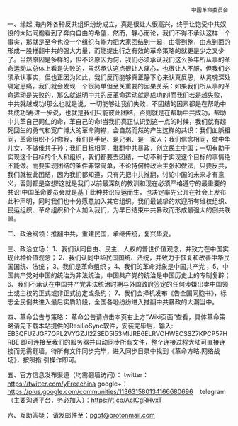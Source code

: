                                                               中国革命委员会
一、缘起
    海内外各种反共组织纷纷成立，真是很让人很高兴，终于让饱受中共奴役的大陆同胞看到了奔向自由的希望，然而，静心而论，我们不得不承认这样一个事实，那就是至今也没一个组织有能力把大家团结到一起，由零到整，由点到面的形成一股推翻中共的强大力量，而能提出行之有效的革命策略的就更是少之又少了。当然原因是多样的，但不论原因为何，我们必须承认我们这么多年所从事的革命运动从总体上看是失败的，虽然承认这点很让人痛心，也很让人不服，但我们必须承认事实，但也正因为如此，我们反而能够真正静下心来认真反思，从灵魂深处痛定思痛，我们就会发现一个很简单但至关重要的因果关系：如果我们所从事的革命运动是失败的，那么就说明中共的反革命运动就是成功的!而我们若是越失败，中共就越成功!那么也就是说，一切能够让我们失败、不团结的因素都是在帮助中共成功!再进一步说，也就是我们只能彼此团结，否则就是在帮助中共成功，帮助中共革自己同仁的命，革自己的命!当我们真正认识到这一点的时候，我们就有起死回生的勇气和宽广博大的革命胸襟，会自然而然的产生这样的共识：我们血脈相同，革命组织不分你我，我们是手足、是兄弟、是一家人；我们信念相同，做中华儿女，不做俄共子孙；我们目标相同，推翻中共暴政，创立民主中国；一切有助于实现这个目标的个人和组织，我们都要去团结，一切不利于实现这个目标的事情绝不能做。而要实现团结的条件非常简单，不论持何种政治主张和做法，只要反共，我们就彼此团结，因为我们都知道，只有先把中共推翻，讨论中国的未来才有意义，否则都是空想!这就是我们以前最深刻的教训和现在必须严格遵守的最重要的共识!中国革命委员会就是基于此种共识应运而生，也决定率先公开在社会上发布此种声明，同时我们也十分愿意加入其它组织。我们最诚挚的欢迎所有维权组织、民运组织、革命组织和个人加入我们，为早日结束中共暴政而形成最强大的倒共联盟。

二、政治纲领：推翻中共，重建民国，承继传统，复兴华夏。

三、政治立场：
    1、我们认同自由、民主、人权的普世价值观念，并致力在中国实现此种价值观念；
    2、我们认同中华民国国统、法统，并致力于恢复和改善中华民国国统、法统；
    3、我们是革命组织；
    4、我们的革命对象是中国共产党；
    5、中国共产党对中国的统治为非法统治，中国共产党的统治是中国历史上的专制复辟；
    6、我们不承认在中国共产党非法统治时期与外国政府签定的任何涉嫌出卖中国领土或主权的正式或非正式协定或条约；
    7、我们会择机发布《告全国同胞书》，标志全民倒共进入最后实质阶段，全国各地纷纷进入推翻中共暴政的大潮当中。

四、革命公告与策略：
    革命公告请点击本页右上方“Wiki页面”查看，具体革命策略请先下载本站提供的ResilioSync软件，安装完毕后，输入:                                                                EB3QFUZJGF7QPL2VYGZJI2ZSED5I53MIJRB6ELRVOHWECSSZ7KPCP57HRBE
    即可连接至我们的服务器并自动同步所有文件，整个连接过程大陆可直接连接而无需翻墙。待所有文件同步完毕，进入同步目录中找到《革命方略.网络战场》，按照指     引操作即可。

五、官方信息发布渠道（均需翻墙访问）：
    twitter：https://twitter.com/yFreechina
    google+：https://plus.google.com/communities/113631580134166680696
    telegram（主要沟通平台，务必加入）：https://t.co/AcICgRHvxT
         
六、互助答疑：
    请发邮件至：pgpf@protonmail.com

